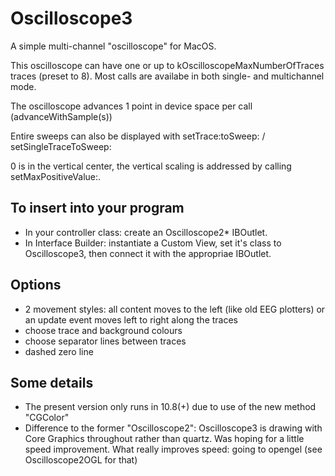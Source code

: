 Oscilloscope3
=============

A simple multi-channel "oscilloscope" for MacOS. 


This oscilloscope can have one or up to kOscilloscopeMaxNumberOfTraces traces (preset to 8).
Most calls are availabe in both single- and multichannel mode.
 
The oscilloscope advances 1 point in device space per call (advanceWithSample(s))

Entire sweeps can also be displayed with setTrace:toSweep: / setSingleTraceToSweep:

0 is in the vertical center, the vertical scaling is addressed by calling setMaxPositiveValue:.
 

To insert into your program
-------------------------
* In your controller class: 
create an Oscilloscope2* IBOutlet.
* In Interface Builder: instantiate a Custom View, set it's class to Oscilloscope3, then connect it with the appropriae IBOutlet.


Options
-------
* 2 movement styles: all content moves to the left (like old EEG plotters) or an update event moves left to right along the traces
* choose trace and background colours
* choose separator lines between traces
* dashed zero line


Some details
------------
* The present version only runs in 10.8(+) due to use of the new method "CGColor"
* Difference to the former "Oscilloscope2": Oscilloscope3 is drawing with Core Graphics throughout rather than quartz. Was hoping for a little speed improvement. What really improves speed: going to opengel (see Oscilloscope2OGL for that)